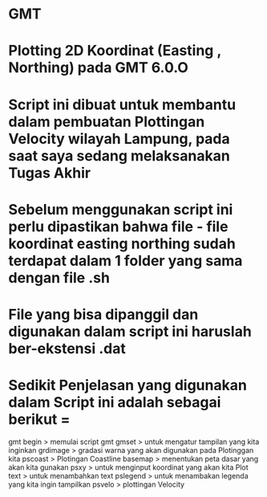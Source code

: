 # GMT
# Plotting 2D Koordinat (Easting , Northing) pada GMT 6.0.O
# Script ini dibuat untuk membantu dalam pembuatan Plottingan  Velocity wilayah Lampung, pada saat saya sedang melaksanakan Tugas Akhir
# Sebelum menggunakan script ini perlu dipastikan bahwa file - file koordinat easting northing sudah terdapat dalam 1 folder yang sama dengan file .sh #
# File yang bisa dipanggil dan digunakan dalam script ini haruslah ber-ekstensi .dat #
# Sedikit Penjelasan yang digunakan dalam Script ini adalah sebagai berikut =
  gmt begin > memulai script gmt
  gmset > untuk mengatur tampilan yang kita inginkan
  grdimage > gradasi warna yang akan digunakan pada Plotinggan kita
  pscoast > Plotingan Coastline
  basemap > menentukan peta dasar yang akan kita gunakan
  psxy > untuk menginput koordinat yang akan kita Plot 
  text > untuk menambahkan text
  pslegend > untuk menambakan legenda yang kita ingin tampilkan 
  psvelo > plottingan Velocity

